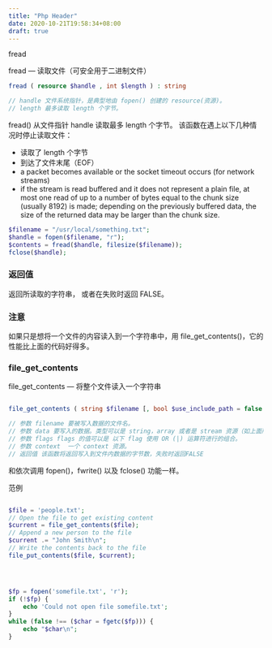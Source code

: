 ```yaml
---
title: "Php Header"
date: 2020-10-21T19:58:34+08:00
draft: true
---
```


fread

fread — 读取文件（可安全用于二进制文件）

```php
fread ( resource $handle , int $length ) : string

// handle 文件系统指针，是典型地由 fopen() 创建的 resource(资源)。
// length 最多读取 length 个字节。
```

fread() 从文件指针 handle 读取最多 length 个字节。 该函数在遇上以下几种情况时停止读取文件：

- 读取了 length 个字节
- 到达了文件末尾（EOF）
- a packet becomes available or the socket timeout occurs (for network streams)
- if the stream is read buffered and it does not represent a plain file, at most one read of up to a number of bytes equal to the chunk size (usually 8192) is made; depending on the previously buffered data, the size of the returned data may be larger than the chunk size.


```php
$filename = "/usr/local/something.txt";
$handle = fopen($filename, "r");
$contents = fread($handle, filesize($filename));
fclose($handle);
```

### 返回值

返回所读取的字符串， 或者在失败时返回 FALSE。

### 注意

如果只是想将一个文件的内容读入到一个字符串中，用 file_get_contents()，它的性能比上面的代码好得多。



### file_get_contents

file_get_contents — 将整个文件读入一个字符串

```php

file_get_contents ( string $filename [, bool $use_include_path = false [, resource $context [, int $offset = -1 [, int $maxlen ]]]] ) : string

// 参数 filename 要被写入数据的文件名。
// 参数 data 要写入的数据。类型可以是 string，array 或者是 stream 资源（如上面所说的那样）。 如果 data 指定为 stream 资源，这里 stream 中所保存的缓存数据将被写入到指定文件中，这种用法就相似于使用 stream_copy_to_stream() 函数。 参数 data 可以是数组（但不能为多维数组），这就相当于 file_put_contents($filename, join('', $array))。
// 参数 flags flags 的值可以是 以下 flag 使用 OR (|) 运算符进行的组合。
// 参数 context  一个 context 资源。
// 返回值 该函数将返回写入到文件内数据的字节数，失败时返回FALSE

```

和依次调用 fopen()，fwrite() 以及 fclose() 功能一样。

范例

```php

$file = 'people.txt';
// Open the file to get existing content
$current = file_get_contents($file);
// Append a new person to the file
$current .= "John Smith\n";
// Write the contents back to the file
file_put_contents($file, $current);
```


```php



$fp = fopen('somefile.txt', 'r');
if (!$fp) {
    echo 'Could not open file somefile.txt';
}
while (false !== ($char = fgetc($fp))) {
    echo "$char\n";
}

```


